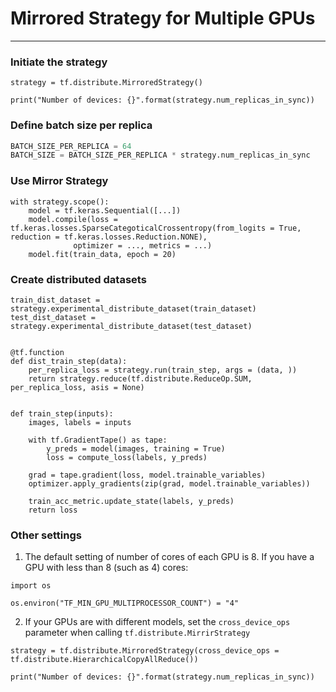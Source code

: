 # Mirrored Strategy for Multiple GPUs

---

### Initiate the strategy
``` python3
strategy = tf.distribute.MirroredStrategy()

print("Number of devices: {}".format(strategy.num_replicas_in_sync))
```

### Define batch size per replica

``` python
BATCH_SIZE_PER_REPLICA = 64
BATCH_SIZE = BATCH_SIZE_PER_REPLICA * strategy.num_replicas_in_sync
```

### Use Mirror Strategy

``` python3
with strategy.scope():
    model = tf.keras.Sequential([...])
    model.compile(loss = tf.keras.losses.SparseCategoticalCrossentropy(from_logits = True, reduction = tf.keras.losses.Reduction.NONE),
              optimizer = ..., metrics = ...)
    model.fit(train_data, epoch = 20)
```

### Create distributed datasets

``` python3
train_dist_dataset = strategy.experimental_distribute_dataset(train_dataset)
test_dist_dataset = strategy.experimental_distribute_dataset(test_dataset)


@tf.function
def dist_train_step(data):
    per_replica_loss = strategy.run(train_step, args = (data, ))
    return strategy.reduce(tf.distribute.ReduceOp.SUM, per_replica_loss, asis = None)


def train_step(inputs):
    images, labels = inputs
    
    with tf.GradientTape() as tape:
        y_preds = model(images, training = True)
        loss = compute_loss(labels, y_preds)
        
    grad = tape.gradient(loss, model.trainable_variables)
    optimizer.apply_gradients(zip(grad, model.trainable_variables))
    
    train_acc_metric.update_state(labels, y_preds)
    return loss
```

### Other settings

1. The default setting of number of cores of each GPU is 8. If you have a GPU with less than 8 (such as 4) cores:

``` python3
import os

os.environ("TF_MIN_GPU_MULTIPROCESSOR_COUNT") = "4"
```

2. If your GPUs are with different models, set the `cross_device_ops` parameter when calling `tf.distribute.MirrirStrategy`

``` python3
strategy = tf.distribute.MirroredStrategy(cross_device_ops = tf.distribute.HierarchicalCopyAllReduce())

print("Number of devices: {}".format(strategy.num_replicas_in_sync))
```
